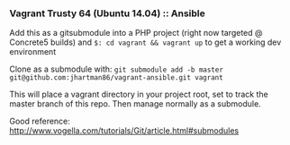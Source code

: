 ### Vagrant Trusty 64 (Ubuntu 14.04) :: Ansible

Add this as a gitsubmodule into a PHP project (right now targeted @ Concrete5 builds)
and `$: cd vagrant && vagrant up` to get a working dev environment

Clone as a submodule with:
`git submodule add -b master git@github.com:jhartman86/vagrant-ansible.git vagrant`

This will place a vagrant directory in your project root, set to track the master
branch of this repo. Then manage normally as a submodule.

Good reference: http://www.vogella.com/tutorials/Git/article.html#submodules